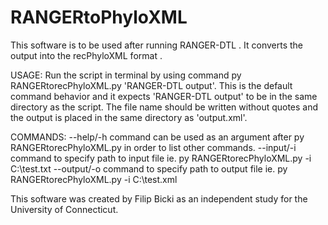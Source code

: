 # RANGERtoPhyloXML

This software is to be used after running RANGER-DTL <link>. It converts the output into the recPhyloXML format <link2>.

USAGE:
Run the script in terminal by using command py RANGERtorecPhyloXML.py 'RANGER-DTL output'. This is the default command behavior and it expects 'RANGER-DTL output' to be in the same directory as the script. The file name should be written without quotes and the output is placed in the same directory as 'output.xml'.

COMMANDS:
--help/-h command can be used as an argument after py RANGERtorecPhyloXML.py in order to list other commands.
--input/-i command to specify path to input file ie. py RANGERtorecPhyloXML.py -i C:\test.txt
--output/-o command to specify path to output file ie. py RANGERtorecPhyloXML.py -i C:\test.xml

This software was created by Filip Bicki as an independent study for the University of Connecticut.